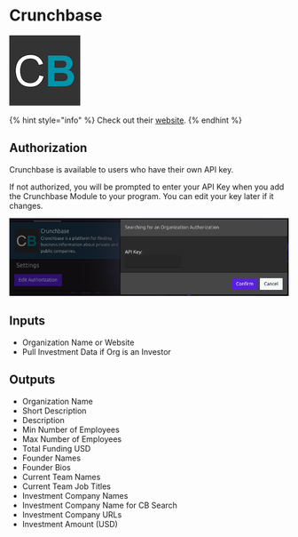 # Crunchbase

![Find business information about private and public companies.](../../.gitbook/assets/crunchbase.png)

{% hint style="info" %}
Check out their [website](https://data.crunchbase.com/reference).
{% endhint %}

## Authorization

Crunchbase is available to users who have their own API key.

If not authorized, you will be prompted to enter your API Key when you add the Crunchbase Module to your program. You can edit your key later if it changes.

![](../../.gitbook/assets/screen-shot-2019-07-16-at-3.06.22-pm.png)

## Inputs

* Organization Name or Website
* Pull Investment Data if Org is an Investor

## Outputs

* Organization Name
* Short Description
* Description
* Min Number of Employees
* Max Number of Employees
* Total Funding USD
* Founder Names
* Founder Bios
* Current Team Names
* Current Team Job Titles
* Investment Company Names
* Investment Company Name for CB Search
* Investment Company URLs
* Investment Amount \(USD\)

